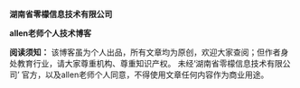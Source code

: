 **湖南省零檬信息技术有限公司**

**allen老师个人技术博客**

**阅读须知：** 该博客虽为个人出品，所有文章均为原创，欢迎大家查阅；但作者身处教育行业，请大家尊重机构、尊重知识产权。
未经‘湖南省零檬信息技术有限公司’ 官方，以及allen老师个人同意，不得使用文章任何内容作为商业用途。
